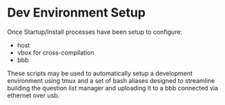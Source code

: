 
# Dev Environment Setup

Once Startup/Install processes have been setup to configure:
- host
- vbox for cross-compilation
- bbb

These scripts may be used to automatically setup a development environment using tmux and a set of bash aliases designed to streamline building the question list manager and uploading it to a bbb connected via ethernet over usb.


